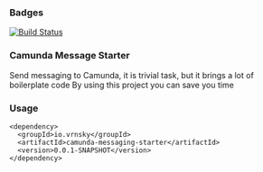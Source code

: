 ### Badges
[![Build Status](https://github.com/vrnsky/camunda-messaging-starter/actions/workflows/package.yml/badge.svg)](https://github.com/vrnsky/camunda-messaging-starter/actions/workflows/package.yml)

### Camunda Message Starter

Send messaging to Camunda, it is trivial task, but it brings a lot of boilerplate code
By using this project you can save you time

### Usage
```
<dependency>
  <groupId>io.vrnsky</groupId>
  <artifactId>camunda-messaging-starter</artifactId>
  <version>0.0.1-SNAPSHOT</version>
</dependency>
```
